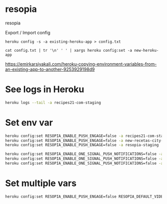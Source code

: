 # resopia
resopia

Export / Import config

`heroku config -s -a existing-heroku-app > config.txt`

`cat config.txt | tr '\n' ' ' | xargs heroku config:set -a new-heroku-app`

https://emirkarsiyakali.com/heroku-copying-environment-variables-from-an-existing-app-to-another-9253929198d9

# See logs in Heroku
```bash
heroku logs --tail -a recipes21-com-staging
```

# Set env var
```bash
heroku config:set RESOPIA_ENABLE_PUSH_ENGAGE=false -a recipes21-com-staging
heroku config:set RESOPIA_ENABLE_PUSH_ENGAGE=false -a new-recetas-city-staging
heroku config:set RESOPIA_ENABLE_PUSH_ENGAGE=false -a resopia-staging

heroku config:set RESOPIA_ENABLE_ONE_SIGNAL_PUSH_NOTIFICATIONS=false -a recipes21-com-staging
heroku config:set RESOPIA_ENABLE_ONE_SIGNAL_PUSH_NOTIFICATIONS=false -a new-recetas-city-staging
heroku config:set RESOPIA_ENABLE_ONE_SIGNAL_PUSH_NOTIFICATIONS=false -a resopia-staging
```

# Set multiple vars
```bash
heroku config:set RESOPIA_ENABLE_PUSH_ENGAGE=false RESOPIA_DEFAULT_VIDEO_URL=abc RESOPIA_SITE_NAME=abc -a resopia-staging

```
